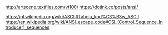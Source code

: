 http://artscene.textfiles.com/vt100/
https://dotink.co/posts/ansi/

https://pl.wikipedia.org/wiki/ASCII#Tabela_kod%C3%B3w_ASCII
https://en.wikipedia.org/wiki/ANSI_escape_code#CSI_(Control_Sequence_Introducer)_sequences